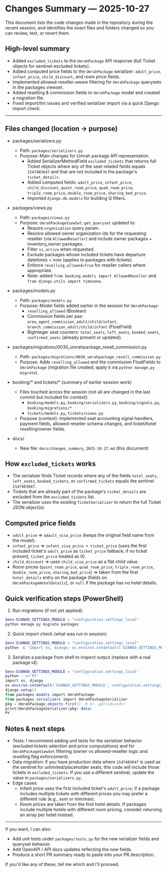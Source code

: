 # Changes Summary — 2025-10-27

This document lists the code changes made in the repository during the recent session, and identifies the exact files and folders changed so you can review, test, or revert them.

## High-level summary
- Added `excluded_tickets` to the `UmrahPackage` API response (full Ticket objects for sentinel-excluded tickets).
- Added computed price fields to the `UmrahPackage` serializer: `adult_price`, `infant_price`, `child_discount`, and room price fields.
- Implemented allowed-reseller-aware filtering for `UmrahPackage` querysets in the packages viewset.
- Added reselling & commission fields to `UmrahPackage` model and created a migration file.
- Fixed import/lint issues and verified serializer import via a quick Django import check.

---

## Files changed (location -> purpose)

- packages/serializers.py
  - Path: `packages/serializers.py`
  - Purpose: Main changes for Umrah package API representation.
    - Added SerializerMethodField `excluded_tickets` that returns full Ticket objects where any of the seat-related fields equals `2147483647` and that are not included in the package's `ticket_details`.
    - Added computed fields: `adult_price`, `infant_price`, `child_discount`, `quint_room_price`, `quad_room_price`, `triple_room_price`, `double_room_price`, `sharing_bed_price`.
    - Imported `django.db.models` for building Q filters.

- packages/views.py
  - Path: `packages/views.py`
  - Purpose: `UmrahPackageViewSet.get_queryset` updated to:
    - Require `organization` query param.
    - Resolve allowed owner organization ids for the requesting reseller (via `AllowedReseller`) and include owner packages + inventory_owner packages.
    - Filter `is_active` when requested.
    - Exclude packages whose included tickets have departure datetimes < now (applies to packages with tickets).
    - Enforce `reselling_allowed=True` for reseller callers where appropriate.
    - Note: added `from booking.models import AllowedReseller` and `from django.utils import timezone`.

- packages/models.py
  - Path: `packages/models.py`
  - Purpose: Model fields added earlier in the session for `UmrahPackage`:
    - `reselling_allowed` (Boolean)
    - Commission fields per pax: `area_agent_commission_adult/child/infant`, `branch_commission_adult/child/infant` (FloatField)
    - BigInteger seat counters: `total_seats`, `left_seats`, `booked_seats`, `confirmed_seats` (already present or updated).

- packages/migrations/0030_umrahpackage_resell_commission.py
  - Path: `packages/migrations/0030_umrahpackage_resell_commission.py`
  - Purpose: Adds `reselling_allowed` and the commission FloatFields to `UmrahPackage` (migration file created; apply it via `python manage.py migrate`).

- booking/* and tickets/* (summary of earlier session work)
  - Files touched across the session (not all are changed in the last commit but included for context):
    - `booking/models.py`, `booking/serializers.py`, `booking/signals.py`, `booking/migrations/*`
    - `tickets/models.py`, `tickets/views.py`
  - Purpose (context): implemented seat accounting signal handlers, payment fields, allowed-reseller schema changes, and ticket/hotel reselling/owner fields.

- docs/
  - New file: `docs/changes_summary_2025-10-27.md` (this document)

## How `excluded_tickets` works
- The serializer finds Ticket records where any of the fields `total_seats`, `left_seats`, `booked_tickets`, or `confirmed_tickets` equals the sentinel `2147483647`.
- Tickets that are already part of the package's `ticket_details` are excluded from the `excluded_tickets` list.
- The serializer uses the existing `TicketSerializer` to return the full Ticket JSON object(s).

## Computed price fields
- `adult_price` => `adault_visa_price` (keeps the original field name from the model).
- `infant_price` => `infant_visa_price + ticket_price` (uses the first included ticket's `adult_price` as `ticket_price` fallback; if no ticket present, `ticket_price` treated as 0).
- `child_discount` => uses `child_visa_price` as a flat child value.
- Room prices (`quint_room_price`, `quad_room_price`, `triple_room_price`, `double_room_price`, `sharing_bed_price`) => taken from the first `hotel_details` entry on the package (fields on `UmrahPackageHotelDetails`), or `null` if the package has no hotel details.

## Quick verification steps (PowerShell)
1. Run migrations (if not yet applied):

```powershell
$env:DJANGO_SETTINGS_MODULE = "configuration.settings_local"
python manage.py migrate packages
```

2. Quick import check (what was run in session):

```powershell
$env:DJANGO_SETTINGS_MODULE = "configuration.settings_local"
python -c "import os, django; os.environ.setdefault('DJANGO_SETTINGS_MODULE','configuration.settings_local'); django.setup(); from packages.serializers import UmrahPackageSerializer; print('IMPORT_OK')"
```

3. Serialize a package from shell to inspect output (replace <id> with a real package id):

```powershell
$env:DJANGO_SETTINGS_MODULE = "configuration.settings_local"
python - <<'PY'
import os, django
os.environ.setdefault('DJANGO_SETTINGS_MODULE','configuration.settings_local')
django.setup()
from packages.models import UmrahPackage
from packages.serializers import UmrahPackageSerializer
pkg = UmrahPackage.objects.first()  # or .get(id=<id>)
print(UmrahPackageSerializer(pkg).data)
PY
```

## Notes & next steps
- Tests: I recommend adding unit tests for the serializer behavior (excluded tickets selection and price computations) and for `UmrahPackageViewSet` filtering (owner vs allowed-reseller logic and reselling flag enforcement).
- Data migration: if you have production data where `2147483647` is used as the sentinel for unlimited/placeholder seats, this code will include those tickets in `excluded_tickets`. If you use a different sentinel, update the value in `packages/serializers.py`.
- Edge cases:
  - Infant price uses the first included ticket's `adult_price`; if a package includes multiple tickets with different prices you may prefer a different rule (e.g., sum or min/max).
  - Room prices are taken from the first hotel details. If packages include multiple hotels with different room pricing, consider returning an array per hotel instead.

---

If you want, I can also:
- Add unit tests under `packages/tests.py` for the new serializer fields and queryset behavior.
- Add OpenAPI / API docs updates reflecting the new fields.
- Produce a short PR summary ready to paste into your PR description.

If you'd like any of these, tell me which and I'll proceed.
